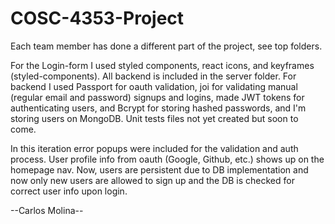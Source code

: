# COSC-4353-Project

Each team member has done a different part of the project, see top folders.

For the Login-form I used styled components, react icons, and keyframes (styled-components). All backend is included in the server folder. For backend I used Passport for oauth validation, joi for validating manual (regular email and password) signups and logins, made JWT tokens for authenticating users, and Bcrypt for storing hashed passwords, and I'm storing users on MongoDB. Unit tests files not yet created but soon to come.

In this iteration error popups were included for the validation and auth process. User profile info from oauth (Google, Github, etc.) shows up on the homepage nav. Now, users are persistent due to DB implementation and now only new users are allowed to sign up and the DB is checked for correct user info upon login.

--Carlos Molina--
